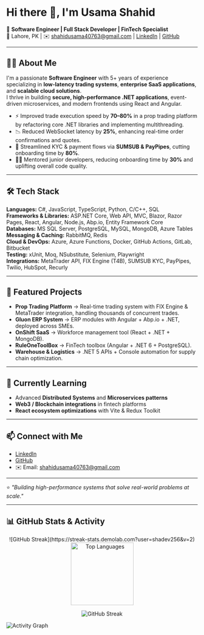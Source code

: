 # Hi there 👋, I'm Usama Shahid

🚀 **Software Engineer | Full Stack Developer | FinTech Specialist**  
📍 Lahore, PK | ✉️ shahidusama40763@gmail.com | [LinkedIn](https://www.linkedin.com/in/usama-shahid-dev/) | [GitHub](https://github.com/shadev256)

---

## 👨‍💻 About Me
I'm a passionate **Software Engineer** with 5+ years of experience specializing in **low-latency trading systems**, **enterprise SaaS applications**, and **scalable cloud solutions**.  
I thrive in building **secure, high-performance .NET applications**, event-driven microservices, and modern frontends using React and Angular.

- ⚡ Improved trade execution speed by **70–80%** in a prop trading platform by refactoring core .NET libraries and implementing multithreading.  
- 📉 Reduced WebSocket latency by **25%**, enhancing real-time order confirmations and quotes.  
- 🔐 Streamlined KYC & payment flows via **SUMSUB & PayPipes**, cutting onboarding time by **80%**.  
- 👨‍🏫 Mentored junior developers, reducing onboarding time by **30%** and uplifting overall code quality.  

---

## 🛠️ Tech Stack

**Languages:** C#, JavaScript, TypeScript, Python, C/C++, SQL  
**Frameworks & Libraries:** ASP.NET Core, Web API, MVC, Blazor, Razor Pages, React, Angular, Node.js, Abp.io, Entity Framework Core  
**Databases:** MS SQL Server, PostgreSQL, MySQL, MongoDB, Azure Tables  
**Messaging & Caching:** RabbitMQ, Redis  
**Cloud & DevOps:** Azure, Azure Functions, Docker, GitHub Actions, GitLab, Bitbucket  
**Testing:** xUnit, Moq, NSubstitute, Selenium, Playwright  
**Integrations:** MetaTrader API, FIX Engine (T4B), SUMSUB KYC, PayPipes, Twilio, HubSpot, Recurly  

---

## 📂 Featured Projects

- **Prop Trading Platform** → Real-time trading system with FIX Engine & MetaTrader integration, handling thousands of concurrent trades.  
- **Gluon ERP System** → ERP modules with Angular + Abp.io + .NET, deployed across SMEs.  
- **OnShift SaaS** → Workforce management tool (React + .NET + MongoDB).  
- **RuleOneToolBox** → FinTech toolbox (Angular + .NET 6 + PostgreSQL).  
- **Warehouse & Logistics** → .NET 5 APIs + Console automation for supply chain optimization.  

---

## 🌱 Currently Learning
- Advanced **Distributed Systems** and **Microservices patterns**  
- **Web3 / Blockchain integrations** in fintech platforms  
- **React ecosystem optimizations** with Vite & Redux Toolkit  

---

## 📫 Connect with Me
- [LinkedIn](https://www.linkedin.com/in/usama-shahid-dev/)  
- [GitHub](https://github.com/shadev256)  
- ✉️ Email: shahidusama40763@gmail.com  

---

⭐️ *"Building high-performance systems that solve real-world problems at scale."*  

---

## 📊 GitHub Stats & Activity

<p align="center">
  ![GitHub Streak](https://streak-stats.demolab.com?user=shadev256&v=2)

  <!-- Top Languages -->
  <img src="https://github-readme-stats.vercel.app/api/top-langs/?username=shadev256&layout=compact" alt="Top Languages" height="165" />
</p>

<p align="center">
  <!-- Streak (continuous days of contributions) -->
  <img src="https://streak-stats.demolab.com?user=shadev256" alt="GitHub Streak" />
</p>

<!-- Activity Graph (recent contribution graph) -->
![Activity Graph](https://github-readme-activity-graph.vercel.app/graph?username=shadev256&theme=github)


